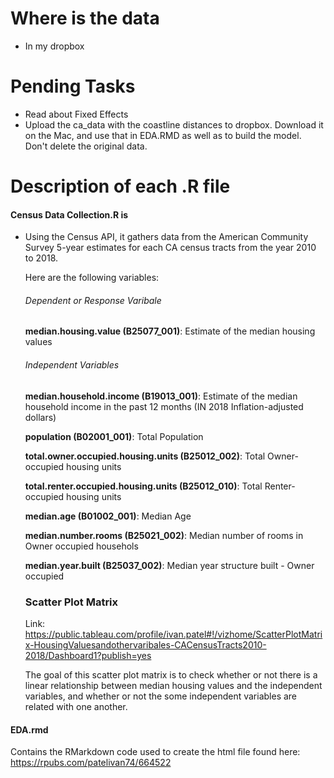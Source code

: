 # Where is the data
- In my dropbox 

# Pending Tasks
- Read about Fixed Effects
- Upload the ca_data with the coastline distances to dropbox. Download it on the Mac, and use that in EDA.RMD as well as to build the model. Don't delete the original data.  

# Description of each .R file

#### Census Data Collection.R is 
- Using the Census API, it gathers data from the American Community Survey 5-year estimates for each CA census tracts from the year 2010 to 2018. 
  
  Here are the following variables:
  
  ###### Dependent or Response Varibale
  <b>median.housing.value (B25077_001)</b>: Estimate of the median housing values
  
  ###### Independent Variables
  <b>median.household.income (B19013_001)</b>: Estimate of the median household income in the past 12 months (IN 2018 Inflation-adjusted dollars)
  
  <b>population (B02001_001)</b>: Total Population
  
  <b>total.owner.occupied.housing.units (B25012_002)</b>: Total Owner-occupied housing units
  
  <b>total.renter.occupied.housing.units (B25012_010)</b>: Total Renter-occupied housing units
  
  <b>median.age (B01002_001)</b>: Median Age
  
  <b>median.number.rooms (B25021_002)</b>: Median number of rooms in Owner occupied househols
  
  <b>median.year.built (B25037_002)</b>: Median year structure built - Owner occupied
  
  
  ### Scatter Plot Matrix
  Link: https://public.tableau.com/profile/ivan.patel#!/vizhome/ScatterPlotMatrix-HousingValuesandothervaribales-CACensusTracts2010-2018/Dashboard1?publish=yes
  
  The goal of this scatter plot matrix is to check whether or not there is a linear relationship between median housing values and the independent variables, and whether or not the some independent variables are related with one another. 
  
#### EDA.rmd
Contains the RMarkdown code used to create the html file found here: https://rpubs.com/patelivan74/664522

 
  
  
  
  
  
  
  
  
  
  
  
   

